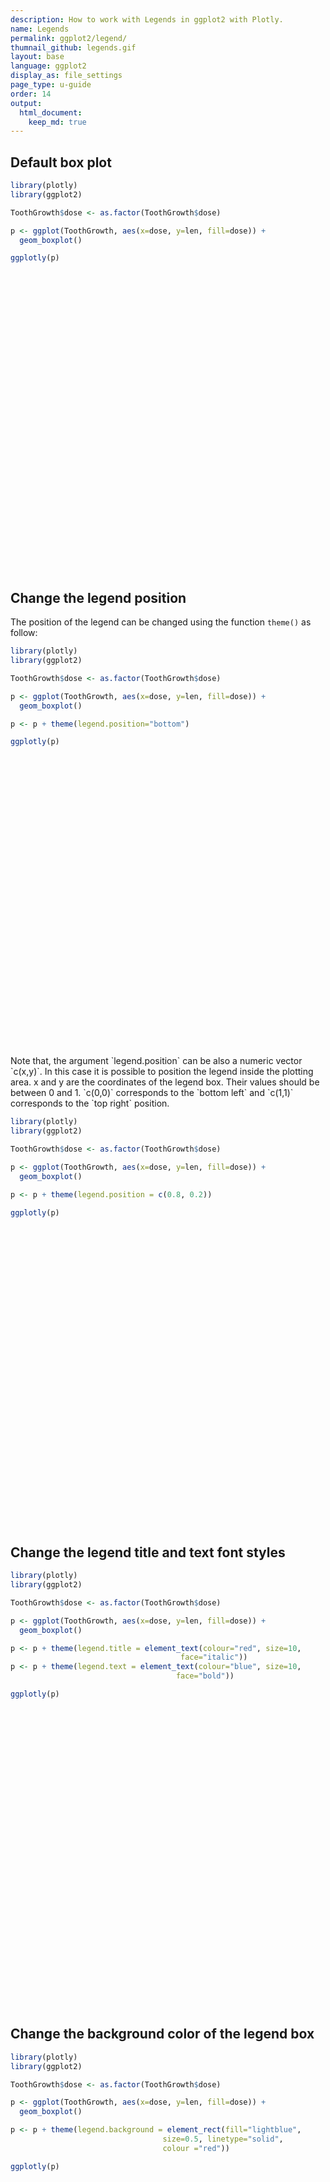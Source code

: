 ```yaml
---
description: How to work with Legends in ggplot2 with Plotly.
name: Legends
permalink: ggplot2/legend/
thumnail_github: legends.gif
layout: base
language: ggplot2
display_as: file_settings
page_type: u-guide
order: 14
output:
  html_document:
    keep_md: true
---
```




## Default box plot



``` r
library(plotly)
library(ggplot2)

ToothGrowth$dose <- as.factor(ToothGrowth$dose)

p <- ggplot(ToothGrowth, aes(x=dose, y=len, fill=dose)) +
  geom_boxplot()

ggplotly(p)
```

<div class="plotly html-widget html-fill-item" id="htmlwidget-a538db06cc696f370cdd" style="width:672px;height:480px;"></div>
<script type="application/json" data-for="htmlwidget-a538db06cc696f370cdd">{"x":{"data":[{"x":[1,1,1,1,1,1,1,1,1,1,1,1,1,1,1,1,1,1,1,1],"y":[4.2000000000000002,11.5,7.2999999999999998,5.7999999999999998,6.4000000000000004,10,11.199999999999999,11.199999999999999,5.2000000000000002,7,8.1999999999999993,9.4000000000000004,16.5,9.6999999999999993,21.5,17.600000000000001,9.6999999999999993,15.199999999999999,10,14.5],"hoverinfo":"y","type":"box","fillcolor":"rgba(248,118,109,1)","marker":{"opacity":null,"outliercolor":"rgba(0,0,0,1)","line":{"width":1.8897637795275593,"color":"rgba(0,0,0,1)"},"size":5.6692913385826778},"line":{"color":"rgba(51,51,51,1)","width":1.8897637795275593},"name":"0.5","legendgroup":"0.5","showlegend":true,"xaxis":"x","yaxis":"y","frame":null},{"x":[2,2,2,2,2,2,2,2,2,2,2,2,2,2,2,2,2,2,2,2],"y":[17.300000000000001,13.6,22.5,16.5,16.5,15.199999999999999,17.300000000000001,19.699999999999999,23.300000000000001,23.600000000000001,14.5,18.800000000000001,15.5,25.800000000000001,21.199999999999999,14.5,27.300000000000001,25.199999999999999,26.399999999999999,20],"hoverinfo":"y","type":"box","fillcolor":"rgba(0,186,56,1)","marker":{"opacity":null,"outliercolor":"rgba(0,0,0,1)","line":{"width":1.8897637795275593,"color":"rgba(0,0,0,1)"},"size":5.6692913385826778},"line":{"color":"rgba(51,51,51,1)","width":1.8897637795275593},"name":"1","legendgroup":"1","showlegend":true,"xaxis":"x","yaxis":"y","frame":null},{"x":[3,3,3,3,3,3,3,3,3,3,3,3,3,3,3,3,3,3,3,3],"y":[32.5,26.399999999999999,29.5,26.699999999999999,21.5,23.300000000000001,23.600000000000001,18.5,33.899999999999999,25.5,25.5,26.399999999999999,22.399999999999999,24.5,24.800000000000001,30.899999999999999,26.399999999999999,27.300000000000001,29.399999999999999,23],"hoverinfo":"y","type":"box","fillcolor":"rgba(97,156,255,1)","marker":{"opacity":null,"outliercolor":"rgba(0,0,0,1)","line":{"width":1.8897637795275593,"color":"rgba(0,0,0,1)"},"size":5.6692913385826778},"line":{"color":"rgba(51,51,51,1)","width":1.8897637795275593},"name":"2","legendgroup":"2","showlegend":true,"xaxis":"x","yaxis":"y","frame":null}],"layout":{"margin":{"t":26.228310502283104,"r":7.3059360730593621,"b":40.182648401826491,"l":37.260273972602747},"plot_bgcolor":"rgba(235,235,235,1)","paper_bgcolor":"rgba(255,255,255,1)","font":{"color":"rgba(0,0,0,1)","family":"","size":14.611872146118724},"xaxis":{"domain":[0,1],"automargin":true,"type":"linear","autorange":false,"range":[0.40000000000000002,3.6000000000000001],"tickmode":"array","ticktext":["0.5","1","2"],"tickvals":[1,2,3],"categoryorder":"array","categoryarray":["0.5","1","2"],"nticks":null,"ticks":"outside","tickcolor":"rgba(51,51,51,1)","ticklen":3.6529680365296811,"tickwidth":0.66417600664176002,"showticklabels":true,"tickfont":{"color":"rgba(77,77,77,1)","family":"","size":11.68949771689498},"tickangle":-0,"showline":false,"linecolor":null,"linewidth":0,"showgrid":true,"gridcolor":"rgba(255,255,255,1)","gridwidth":0.66417600664176002,"zeroline":false,"anchor":"y","title":{"text":"dose","font":{"color":"rgba(0,0,0,1)","family":"","size":14.611872146118724}},"hoverformat":".2f"},"yaxis":{"domain":[0,1],"automargin":true,"type":"linear","autorange":false,"range":[2.7149999999999999,35.384999999999998],"tickmode":"array","ticktext":["10","20","30"],"tickvals":[10,20,30],"categoryorder":"array","categoryarray":["10","20","30"],"nticks":null,"ticks":"outside","tickcolor":"rgba(51,51,51,1)","ticklen":3.6529680365296811,"tickwidth":0.66417600664176002,"showticklabels":true,"tickfont":{"color":"rgba(77,77,77,1)","family":"","size":11.68949771689498},"tickangle":-0,"showline":false,"linecolor":null,"linewidth":0,"showgrid":true,"gridcolor":"rgba(255,255,255,1)","gridwidth":0.66417600664176002,"zeroline":false,"anchor":"x","title":{"text":"len","font":{"color":"rgba(0,0,0,1)","family":"","size":14.611872146118724}},"hoverformat":".2f"},"shapes":[{"type":"rect","fillcolor":null,"line":{"color":null,"width":0,"linetype":[]},"yref":"paper","xref":"paper","x0":0,"x1":1,"y0":0,"y1":1}],"showlegend":true,"legend":{"bgcolor":"rgba(255,255,255,1)","bordercolor":"transparent","borderwidth":1.8897637795275593,"font":{"color":"rgba(0,0,0,1)","family":"","size":11.68949771689498},"title":{"text":"dose","font":{"color":"rgba(0,0,0,1)","family":"","size":14.611872146118724}}},"hovermode":"closest","barmode":"relative"},"config":{"doubleClick":"reset","modeBarButtonsToAdd":["hoverclosest","hovercompare"],"showSendToCloud":false},"source":"A","attrs":{"3f203cad2e7b":{"x":{},"y":{},"fill":{},"type":"box"}},"cur_data":"3f203cad2e7b","visdat":{"3f203cad2e7b":["function (y) ","x"]},"highlight":{"on":"plotly_click","persistent":false,"dynamic":false,"selectize":false,"opacityDim":0.20000000000000001,"selected":{"opacity":1},"debounce":0},"shinyEvents":["plotly_hover","plotly_click","plotly_selected","plotly_relayout","plotly_brushed","plotly_brushing","plotly_clickannotation","plotly_doubleclick","plotly_deselect","plotly_afterplot","plotly_sunburstclick"],"base_url":"https://plot.ly"},"evals":[],"jsHooks":[]}</script>




## Change the legend position

The position of the legend can be changed using the function `theme()` as follow:



``` r
library(plotly)
library(ggplot2)

ToothGrowth$dose <- as.factor(ToothGrowth$dose)

p <- ggplot(ToothGrowth, aes(x=dose, y=len, fill=dose)) +
  geom_boxplot()

p <- p + theme(legend.position="bottom")

ggplotly(p)
```

<div class="plotly html-widget html-fill-item" id="htmlwidget-7c70f922019090e0f538" style="width:672px;height:480px;"></div>
<script type="application/json" data-for="htmlwidget-7c70f922019090e0f538">{"x":{"data":[{"x":[1,1,1,1,1,1,1,1,1,1,1,1,1,1,1,1,1,1,1,1],"y":[4.2000000000000002,11.5,7.2999999999999998,5.7999999999999998,6.4000000000000004,10,11.199999999999999,11.199999999999999,5.2000000000000002,7,8.1999999999999993,9.4000000000000004,16.5,9.6999999999999993,21.5,17.600000000000001,9.6999999999999993,15.199999999999999,10,14.5],"hoverinfo":"y","type":"box","fillcolor":"rgba(248,118,109,1)","marker":{"opacity":null,"outliercolor":"rgba(0,0,0,1)","line":{"width":1.8897637795275593,"color":"rgba(0,0,0,1)"},"size":5.6692913385826778},"line":{"color":"rgba(51,51,51,1)","width":1.8897637795275593},"name":"0.5","legendgroup":"0.5","showlegend":true,"xaxis":"x","yaxis":"y","frame":null},{"x":[2,2,2,2,2,2,2,2,2,2,2,2,2,2,2,2,2,2,2,2],"y":[17.300000000000001,13.6,22.5,16.5,16.5,15.199999999999999,17.300000000000001,19.699999999999999,23.300000000000001,23.600000000000001,14.5,18.800000000000001,15.5,25.800000000000001,21.199999999999999,14.5,27.300000000000001,25.199999999999999,26.399999999999999,20],"hoverinfo":"y","type":"box","fillcolor":"rgba(0,186,56,1)","marker":{"opacity":null,"outliercolor":"rgba(0,0,0,1)","line":{"width":1.8897637795275593,"color":"rgba(0,0,0,1)"},"size":5.6692913385826778},"line":{"color":"rgba(51,51,51,1)","width":1.8897637795275593},"name":"1","legendgroup":"1","showlegend":true,"xaxis":"x","yaxis":"y","frame":null},{"x":[3,3,3,3,3,3,3,3,3,3,3,3,3,3,3,3,3,3,3,3],"y":[32.5,26.399999999999999,29.5,26.699999999999999,21.5,23.300000000000001,23.600000000000001,18.5,33.899999999999999,25.5,25.5,26.399999999999999,22.399999999999999,24.5,24.800000000000001,30.899999999999999,26.399999999999999,27.300000000000001,29.399999999999999,23],"hoverinfo":"y","type":"box","fillcolor":"rgba(97,156,255,1)","marker":{"opacity":null,"outliercolor":"rgba(0,0,0,1)","line":{"width":1.8897637795275593,"color":"rgba(0,0,0,1)"},"size":5.6692913385826778},"line":{"color":"rgba(51,51,51,1)","width":1.8897637795275593},"name":"2","legendgroup":"2","showlegend":true,"xaxis":"x","yaxis":"y","frame":null}],"layout":{"margin":{"t":26.228310502283104,"r":7.3059360730593621,"b":40.182648401826491,"l":37.260273972602747},"plot_bgcolor":"rgba(235,235,235,1)","paper_bgcolor":"rgba(255,255,255,1)","font":{"color":"rgba(0,0,0,1)","family":"","size":14.611872146118724},"xaxis":{"domain":[0,1],"automargin":true,"type":"linear","autorange":false,"range":[0.40000000000000002,3.6000000000000001],"tickmode":"array","ticktext":["0.5","1","2"],"tickvals":[1,2,3],"categoryorder":"array","categoryarray":["0.5","1","2"],"nticks":null,"ticks":"outside","tickcolor":"rgba(51,51,51,1)","ticklen":3.6529680365296811,"tickwidth":0.66417600664176002,"showticklabels":true,"tickfont":{"color":"rgba(77,77,77,1)","family":"","size":11.68949771689498},"tickangle":-0,"showline":false,"linecolor":null,"linewidth":0,"showgrid":true,"gridcolor":"rgba(255,255,255,1)","gridwidth":0.66417600664176002,"zeroline":false,"anchor":"y","title":{"text":"dose","font":{"color":"rgba(0,0,0,1)","family":"","size":14.611872146118724}},"hoverformat":".2f"},"yaxis":{"domain":[0,1],"automargin":true,"type":"linear","autorange":false,"range":[2.7149999999999999,35.384999999999998],"tickmode":"array","ticktext":["10","20","30"],"tickvals":[10,20,30],"categoryorder":"array","categoryarray":["10","20","30"],"nticks":null,"ticks":"outside","tickcolor":"rgba(51,51,51,1)","ticklen":3.6529680365296811,"tickwidth":0.66417600664176002,"showticklabels":true,"tickfont":{"color":"rgba(77,77,77,1)","family":"","size":11.68949771689498},"tickangle":-0,"showline":false,"linecolor":null,"linewidth":0,"showgrid":true,"gridcolor":"rgba(255,255,255,1)","gridwidth":0.66417600664176002,"zeroline":false,"anchor":"x","title":{"text":"len","font":{"color":"rgba(0,0,0,1)","family":"","size":14.611872146118724}},"hoverformat":".2f"},"shapes":[{"type":"rect","fillcolor":null,"line":{"color":null,"width":0,"linetype":[]},"yref":"paper","xref":"paper","x0":0,"x1":1,"y0":0,"y1":1}],"showlegend":true,"legend":{"bgcolor":"rgba(255,255,255,1)","bordercolor":"transparent","borderwidth":1.8897637795275593,"font":{"color":"rgba(0,0,0,1)","family":"","size":11.68949771689498},"title":{"text":"dose","font":{"color":"rgba(0,0,0,1)","family":"","size":14.611872146118724}}},"hovermode":"closest","barmode":"relative"},"config":{"doubleClick":"reset","modeBarButtonsToAdd":["hoverclosest","hovercompare"],"showSendToCloud":false},"source":"A","attrs":{"3f205063b305":{"x":{},"y":{},"fill":{},"type":"box"}},"cur_data":"3f205063b305","visdat":{"3f205063b305":["function (y) ","x"]},"highlight":{"on":"plotly_click","persistent":false,"dynamic":false,"selectize":false,"opacityDim":0.20000000000000001,"selected":{"opacity":1},"debounce":0},"shinyEvents":["plotly_hover","plotly_click","plotly_selected","plotly_relayout","plotly_brushed","plotly_brushing","plotly_clickannotation","plotly_doubleclick","plotly_deselect","plotly_afterplot","plotly_sunburstclick"],"base_url":"https://plot.ly"},"evals":[],"jsHooks":[]}</script>
Note that, the argument `legend.position` can be also a numeric vector `c(x,y)`. In this case it is possible to position the legend inside the plotting area. x and y are the coordinates of the legend box. Their values should be between 0 and 1. `c(0,0)` corresponds to the `bottom left` and `c(1,1)` corresponds to the `top right` position.



``` r
library(plotly)
library(ggplot2)

ToothGrowth$dose <- as.factor(ToothGrowth$dose)

p <- ggplot(ToothGrowth, aes(x=dose, y=len, fill=dose)) +
  geom_boxplot()

p <- p + theme(legend.position = c(0.8, 0.2))

ggplotly(p)
```

<div class="plotly html-widget html-fill-item" id="htmlwidget-a5897768174851f69a1c" style="width:672px;height:480px;"></div>
<script type="application/json" data-for="htmlwidget-a5897768174851f69a1c">{"x":{"data":[{"x":[1,1,1,1,1,1,1,1,1,1,1,1,1,1,1,1,1,1,1,1],"y":[4.2000000000000002,11.5,7.2999999999999998,5.7999999999999998,6.4000000000000004,10,11.199999999999999,11.199999999999999,5.2000000000000002,7,8.1999999999999993,9.4000000000000004,16.5,9.6999999999999993,21.5,17.600000000000001,9.6999999999999993,15.199999999999999,10,14.5],"hoverinfo":"y","type":"box","fillcolor":"rgba(248,118,109,1)","marker":{"opacity":null,"outliercolor":"rgba(0,0,0,1)","line":{"width":1.8897637795275593,"color":"rgba(0,0,0,1)"},"size":5.6692913385826778},"line":{"color":"rgba(51,51,51,1)","width":1.8897637795275593},"name":"0.5","legendgroup":"0.5","showlegend":true,"xaxis":"x","yaxis":"y","frame":null},{"x":[2,2,2,2,2,2,2,2,2,2,2,2,2,2,2,2,2,2,2,2],"y":[17.300000000000001,13.6,22.5,16.5,16.5,15.199999999999999,17.300000000000001,19.699999999999999,23.300000000000001,23.600000000000001,14.5,18.800000000000001,15.5,25.800000000000001,21.199999999999999,14.5,27.300000000000001,25.199999999999999,26.399999999999999,20],"hoverinfo":"y","type":"box","fillcolor":"rgba(0,186,56,1)","marker":{"opacity":null,"outliercolor":"rgba(0,0,0,1)","line":{"width":1.8897637795275593,"color":"rgba(0,0,0,1)"},"size":5.6692913385826778},"line":{"color":"rgba(51,51,51,1)","width":1.8897637795275593},"name":"1","legendgroup":"1","showlegend":true,"xaxis":"x","yaxis":"y","frame":null},{"x":[3,3,3,3,3,3,3,3,3,3,3,3,3,3,3,3,3,3,3,3],"y":[32.5,26.399999999999999,29.5,26.699999999999999,21.5,23.300000000000001,23.600000000000001,18.5,33.899999999999999,25.5,25.5,26.399999999999999,22.399999999999999,24.5,24.800000000000001,30.899999999999999,26.399999999999999,27.300000000000001,29.399999999999999,23],"hoverinfo":"y","type":"box","fillcolor":"rgba(97,156,255,1)","marker":{"opacity":null,"outliercolor":"rgba(0,0,0,1)","line":{"width":1.8897637795275593,"color":"rgba(0,0,0,1)"},"size":5.6692913385826778},"line":{"color":"rgba(51,51,51,1)","width":1.8897637795275593},"name":"2","legendgroup":"2","showlegend":true,"xaxis":"x","yaxis":"y","frame":null}],"layout":{"margin":{"t":26.228310502283104,"r":7.3059360730593621,"b":40.182648401826491,"l":37.260273972602747},"plot_bgcolor":"rgba(235,235,235,1)","paper_bgcolor":"rgba(255,255,255,1)","font":{"color":"rgba(0,0,0,1)","family":"","size":14.611872146118724},"xaxis":{"domain":[0,1],"automargin":true,"type":"linear","autorange":false,"range":[0.40000000000000002,3.6000000000000001],"tickmode":"array","ticktext":["0.5","1","2"],"tickvals":[1,2,3],"categoryorder":"array","categoryarray":["0.5","1","2"],"nticks":null,"ticks":"outside","tickcolor":"rgba(51,51,51,1)","ticklen":3.6529680365296811,"tickwidth":0.66417600664176002,"showticklabels":true,"tickfont":{"color":"rgba(77,77,77,1)","family":"","size":11.68949771689498},"tickangle":-0,"showline":false,"linecolor":null,"linewidth":0,"showgrid":true,"gridcolor":"rgba(255,255,255,1)","gridwidth":0.66417600664176002,"zeroline":false,"anchor":"y","title":{"text":"dose","font":{"color":"rgba(0,0,0,1)","family":"","size":14.611872146118724}},"hoverformat":".2f"},"yaxis":{"domain":[0,1],"automargin":true,"type":"linear","autorange":false,"range":[2.7149999999999999,35.384999999999998],"tickmode":"array","ticktext":["10","20","30"],"tickvals":[10,20,30],"categoryorder":"array","categoryarray":["10","20","30"],"nticks":null,"ticks":"outside","tickcolor":"rgba(51,51,51,1)","ticklen":3.6529680365296811,"tickwidth":0.66417600664176002,"showticklabels":true,"tickfont":{"color":"rgba(77,77,77,1)","family":"","size":11.68949771689498},"tickangle":-0,"showline":false,"linecolor":null,"linewidth":0,"showgrid":true,"gridcolor":"rgba(255,255,255,1)","gridwidth":0.66417600664176002,"zeroline":false,"anchor":"x","title":{"text":"len","font":{"color":"rgba(0,0,0,1)","family":"","size":14.611872146118724}},"hoverformat":".2f"},"shapes":[{"type":"rect","fillcolor":null,"line":{"color":null,"width":0,"linetype":[]},"yref":"paper","xref":"paper","x0":0,"x1":1,"y0":0,"y1":1}],"showlegend":true,"legend":{"bgcolor":"rgba(255,255,255,1)","bordercolor":"transparent","borderwidth":1.8897637795275593,"font":{"color":"rgba(0,0,0,1)","family":"","size":11.68949771689498},"title":{"text":"dose","font":{"color":"rgba(0,0,0,1)","family":"","size":14.611872146118724}}},"hovermode":"closest","barmode":"relative"},"config":{"doubleClick":"reset","modeBarButtonsToAdd":["hoverclosest","hovercompare"],"showSendToCloud":false},"source":"A","attrs":{"3f202d5d8c55":{"x":{},"y":{},"fill":{},"type":"box"}},"cur_data":"3f202d5d8c55","visdat":{"3f202d5d8c55":["function (y) ","x"]},"highlight":{"on":"plotly_click","persistent":false,"dynamic":false,"selectize":false,"opacityDim":0.20000000000000001,"selected":{"opacity":1},"debounce":0},"shinyEvents":["plotly_hover","plotly_click","plotly_selected","plotly_relayout","plotly_brushed","plotly_brushing","plotly_clickannotation","plotly_doubleclick","plotly_deselect","plotly_afterplot","plotly_sunburstclick"],"base_url":"https://plot.ly"},"evals":[],"jsHooks":[]}</script>




## Change the legend title and text font styles




``` r
library(plotly)
library(ggplot2)

ToothGrowth$dose <- as.factor(ToothGrowth$dose)

p <- ggplot(ToothGrowth, aes(x=dose, y=len, fill=dose)) +
  geom_boxplot()

p <- p + theme(legend.title = element_text(colour="red", size=10,
                                      face="italic"))
p <- p + theme(legend.text = element_text(colour="blue", size=10,
                                     face="bold"))

ggplotly(p)
```

<div class="plotly html-widget html-fill-item" id="htmlwidget-9510b6fd3e9b8ea8301f" style="width:672px;height:480px;"></div>
<script type="application/json" data-for="htmlwidget-9510b6fd3e9b8ea8301f">{"x":{"data":[{"x":[1,1,1,1,1,1,1,1,1,1,1,1,1,1,1,1,1,1,1,1],"y":[4.2000000000000002,11.5,7.2999999999999998,5.7999999999999998,6.4000000000000004,10,11.199999999999999,11.199999999999999,5.2000000000000002,7,8.1999999999999993,9.4000000000000004,16.5,9.6999999999999993,21.5,17.600000000000001,9.6999999999999993,15.199999999999999,10,14.5],"hoverinfo":"y","type":"box","fillcolor":"rgba(248,118,109,1)","marker":{"opacity":null,"outliercolor":"rgba(0,0,0,1)","line":{"width":1.8897637795275593,"color":"rgba(0,0,0,1)"},"size":5.6692913385826778},"line":{"color":"rgba(51,51,51,1)","width":1.8897637795275593},"name":"0.5","legendgroup":"0.5","showlegend":true,"xaxis":"x","yaxis":"y","frame":null},{"x":[2,2,2,2,2,2,2,2,2,2,2,2,2,2,2,2,2,2,2,2],"y":[17.300000000000001,13.6,22.5,16.5,16.5,15.199999999999999,17.300000000000001,19.699999999999999,23.300000000000001,23.600000000000001,14.5,18.800000000000001,15.5,25.800000000000001,21.199999999999999,14.5,27.300000000000001,25.199999999999999,26.399999999999999,20],"hoverinfo":"y","type":"box","fillcolor":"rgba(0,186,56,1)","marker":{"opacity":null,"outliercolor":"rgba(0,0,0,1)","line":{"width":1.8897637795275593,"color":"rgba(0,0,0,1)"},"size":5.6692913385826778},"line":{"color":"rgba(51,51,51,1)","width":1.8897637795275593},"name":"1","legendgroup":"1","showlegend":true,"xaxis":"x","yaxis":"y","frame":null},{"x":[3,3,3,3,3,3,3,3,3,3,3,3,3,3,3,3,3,3,3,3],"y":[32.5,26.399999999999999,29.5,26.699999999999999,21.5,23.300000000000001,23.600000000000001,18.5,33.899999999999999,25.5,25.5,26.399999999999999,22.399999999999999,24.5,24.800000000000001,30.899999999999999,26.399999999999999,27.300000000000001,29.399999999999999,23],"hoverinfo":"y","type":"box","fillcolor":"rgba(97,156,255,1)","marker":{"opacity":null,"outliercolor":"rgba(0,0,0,1)","line":{"width":1.8897637795275593,"color":"rgba(0,0,0,1)"},"size":5.6692913385826778},"line":{"color":"rgba(51,51,51,1)","width":1.8897637795275593},"name":"2","legendgroup":"2","showlegend":true,"xaxis":"x","yaxis":"y","frame":null}],"layout":{"margin":{"t":26.228310502283104,"r":7.3059360730593621,"b":40.182648401826491,"l":37.260273972602747},"plot_bgcolor":"rgba(235,235,235,1)","paper_bgcolor":"rgba(255,255,255,1)","font":{"color":"rgba(0,0,0,1)","family":"","size":14.611872146118724},"xaxis":{"domain":[0,1],"automargin":true,"type":"linear","autorange":false,"range":[0.40000000000000002,3.6000000000000001],"tickmode":"array","ticktext":["0.5","1","2"],"tickvals":[1,2,3],"categoryorder":"array","categoryarray":["0.5","1","2"],"nticks":null,"ticks":"outside","tickcolor":"rgba(51,51,51,1)","ticklen":3.6529680365296811,"tickwidth":0.66417600664176002,"showticklabels":true,"tickfont":{"color":"rgba(77,77,77,1)","family":"","size":11.68949771689498},"tickangle":-0,"showline":false,"linecolor":null,"linewidth":0,"showgrid":true,"gridcolor":"rgba(255,255,255,1)","gridwidth":0.66417600664176002,"zeroline":false,"anchor":"y","title":{"text":"dose","font":{"color":"rgba(0,0,0,1)","family":"","size":14.611872146118724}},"hoverformat":".2f"},"yaxis":{"domain":[0,1],"automargin":true,"type":"linear","autorange":false,"range":[2.7149999999999999,35.384999999999998],"tickmode":"array","ticktext":["10","20","30"],"tickvals":[10,20,30],"categoryorder":"array","categoryarray":["10","20","30"],"nticks":null,"ticks":"outside","tickcolor":"rgba(51,51,51,1)","ticklen":3.6529680365296811,"tickwidth":0.66417600664176002,"showticklabels":true,"tickfont":{"color":"rgba(77,77,77,1)","family":"","size":11.68949771689498},"tickangle":-0,"showline":false,"linecolor":null,"linewidth":0,"showgrid":true,"gridcolor":"rgba(255,255,255,1)","gridwidth":0.66417600664176002,"zeroline":false,"anchor":"x","title":{"text":"len","font":{"color":"rgba(0,0,0,1)","family":"","size":14.611872146118724}},"hoverformat":".2f"},"shapes":[{"type":"rect","fillcolor":null,"line":{"color":null,"width":0,"linetype":[]},"yref":"paper","xref":"paper","x0":0,"x1":1,"y0":0,"y1":1}],"showlegend":true,"legend":{"bgcolor":"rgba(255,255,255,1)","bordercolor":"transparent","borderwidth":1.8897637795275593,"font":{"color":"rgba(0,0,255,1)","family":"","size":13.283520132835198},"title":{"text":"dose","font":{"color":"rgba(255,0,0,1)","family":"","size":13.283520132835198}}},"hovermode":"closest","barmode":"relative"},"config":{"doubleClick":"reset","modeBarButtonsToAdd":["hoverclosest","hovercompare"],"showSendToCloud":false},"source":"A","attrs":{"3f2026679ac":{"x":{},"y":{},"fill":{},"type":"box"}},"cur_data":"3f2026679ac","visdat":{"3f2026679ac":["function (y) ","x"]},"highlight":{"on":"plotly_click","persistent":false,"dynamic":false,"selectize":false,"opacityDim":0.20000000000000001,"selected":{"opacity":1},"debounce":0},"shinyEvents":["plotly_hover","plotly_click","plotly_selected","plotly_relayout","plotly_brushed","plotly_brushing","plotly_clickannotation","plotly_doubleclick","plotly_deselect","plotly_afterplot","plotly_sunburstclick"],"base_url":"https://plot.ly"},"evals":[],"jsHooks":[]}</script>



## Change the background color of the legend box




``` r
library(plotly)
library(ggplot2)

ToothGrowth$dose <- as.factor(ToothGrowth$dose)

p <- ggplot(ToothGrowth, aes(x=dose, y=len, fill=dose)) +
  geom_boxplot()

p <- p + theme(legend.background = element_rect(fill="lightblue",
                                  size=0.5, linetype="solid",
                                  colour ="red"))

ggplotly(p)
```

<div class="plotly html-widget html-fill-item" id="htmlwidget-b65511103f45269a4b1a" style="width:672px;height:480px;"></div>
<script type="application/json" data-for="htmlwidget-b65511103f45269a4b1a">{"x":{"data":[{"x":[1,1,1,1,1,1,1,1,1,1,1,1,1,1,1,1,1,1,1,1],"y":[4.2000000000000002,11.5,7.2999999999999998,5.7999999999999998,6.4000000000000004,10,11.199999999999999,11.199999999999999,5.2000000000000002,7,8.1999999999999993,9.4000000000000004,16.5,9.6999999999999993,21.5,17.600000000000001,9.6999999999999993,15.199999999999999,10,14.5],"hoverinfo":"y","type":"box","fillcolor":"rgba(248,118,109,1)","marker":{"opacity":null,"outliercolor":"rgba(0,0,0,1)","line":{"width":1.8897637795275593,"color":"rgba(0,0,0,1)"},"size":5.6692913385826778},"line":{"color":"rgba(51,51,51,1)","width":1.8897637795275593},"name":"0.5","legendgroup":"0.5","showlegend":true,"xaxis":"x","yaxis":"y","frame":null},{"x":[2,2,2,2,2,2,2,2,2,2,2,2,2,2,2,2,2,2,2,2],"y":[17.300000000000001,13.6,22.5,16.5,16.5,15.199999999999999,17.300000000000001,19.699999999999999,23.300000000000001,23.600000000000001,14.5,18.800000000000001,15.5,25.800000000000001,21.199999999999999,14.5,27.300000000000001,25.199999999999999,26.399999999999999,20],"hoverinfo":"y","type":"box","fillcolor":"rgba(0,186,56,1)","marker":{"opacity":null,"outliercolor":"rgba(0,0,0,1)","line":{"width":1.8897637795275593,"color":"rgba(0,0,0,1)"},"size":5.6692913385826778},"line":{"color":"rgba(51,51,51,1)","width":1.8897637795275593},"name":"1","legendgroup":"1","showlegend":true,"xaxis":"x","yaxis":"y","frame":null},{"x":[3,3,3,3,3,3,3,3,3,3,3,3,3,3,3,3,3,3,3,3],"y":[32.5,26.399999999999999,29.5,26.699999999999999,21.5,23.300000000000001,23.600000000000001,18.5,33.899999999999999,25.5,25.5,26.399999999999999,22.399999999999999,24.5,24.800000000000001,30.899999999999999,26.399999999999999,27.300000000000001,29.399999999999999,23],"hoverinfo":"y","type":"box","fillcolor":"rgba(97,156,255,1)","marker":{"opacity":null,"outliercolor":"rgba(0,0,0,1)","line":{"width":1.8897637795275593,"color":"rgba(0,0,0,1)"},"size":5.6692913385826778},"line":{"color":"rgba(51,51,51,1)","width":1.8897637795275593},"name":"2","legendgroup":"2","showlegend":true,"xaxis":"x","yaxis":"y","frame":null}],"layout":{"margin":{"t":26.228310502283104,"r":7.3059360730593621,"b":40.182648401826491,"l":37.260273972602747},"plot_bgcolor":"rgba(235,235,235,1)","paper_bgcolor":"rgba(255,255,255,1)","font":{"color":"rgba(0,0,0,1)","family":"","size":14.611872146118724},"xaxis":{"domain":[0,1],"automargin":true,"type":"linear","autorange":false,"range":[0.40000000000000002,3.6000000000000001],"tickmode":"array","ticktext":["0.5","1","2"],"tickvals":[1,2,3],"categoryorder":"array","categoryarray":["0.5","1","2"],"nticks":null,"ticks":"outside","tickcolor":"rgba(51,51,51,1)","ticklen":3.6529680365296811,"tickwidth":0.66417600664176002,"showticklabels":true,"tickfont":{"color":"rgba(77,77,77,1)","family":"","size":11.68949771689498},"tickangle":-0,"showline":false,"linecolor":null,"linewidth":0,"showgrid":true,"gridcolor":"rgba(255,255,255,1)","gridwidth":0.66417600664176002,"zeroline":false,"anchor":"y","title":{"text":"dose","font":{"color":"rgba(0,0,0,1)","family":"","size":14.611872146118724}},"hoverformat":".2f"},"yaxis":{"domain":[0,1],"automargin":true,"type":"linear","autorange":false,"range":[2.7149999999999999,35.384999999999998],"tickmode":"array","ticktext":["10","20","30"],"tickvals":[10,20,30],"categoryorder":"array","categoryarray":["10","20","30"],"nticks":null,"ticks":"outside","tickcolor":"rgba(51,51,51,1)","ticklen":3.6529680365296811,"tickwidth":0.66417600664176002,"showticklabels":true,"tickfont":{"color":"rgba(77,77,77,1)","family":"","size":11.68949771689498},"tickangle":-0,"showline":false,"linecolor":null,"linewidth":0,"showgrid":true,"gridcolor":"rgba(255,255,255,1)","gridwidth":0.66417600664176002,"zeroline":false,"anchor":"x","title":{"text":"len","font":{"color":"rgba(0,0,0,1)","family":"","size":14.611872146118724}},"hoverformat":".2f"},"shapes":[{"type":"rect","fillcolor":null,"line":{"color":null,"width":0,"linetype":[]},"yref":"paper","xref":"paper","x0":0,"x1":1,"y0":0,"y1":1}],"showlegend":true,"legend":{"bgcolor":"rgba(173,216,230,1)","bordercolor":"rgba(255,0,0,1)","borderwidth":1.8897637795275593,"font":{"color":"rgba(0,0,0,1)","family":"","size":11.68949771689498},"title":{"text":"dose","font":{"color":"rgba(0,0,0,1)","family":"","size":14.611872146118724}}},"hovermode":"closest","barmode":"relative"},"config":{"doubleClick":"reset","modeBarButtonsToAdd":["hoverclosest","hovercompare"],"showSendToCloud":false},"source":"A","attrs":{"3f2045348b85":{"x":{},"y":{},"fill":{},"type":"box"}},"cur_data":"3f2045348b85","visdat":{"3f2045348b85":["function (y) ","x"]},"highlight":{"on":"plotly_click","persistent":false,"dynamic":false,"selectize":false,"opacityDim":0.20000000000000001,"selected":{"opacity":1},"debounce":0},"shinyEvents":["plotly_hover","plotly_click","plotly_selected","plotly_relayout","plotly_brushed","plotly_brushing","plotly_clickannotation","plotly_doubleclick","plotly_deselect","plotly_afterplot","plotly_sunburstclick"],"base_url":"https://plot.ly"},"evals":[],"jsHooks":[]}</script>



## Change the order of legend items




``` r
library(plotly)
library(ggplot2)

ToothGrowth$dose <- as.factor(ToothGrowth$dose)

p <- ggplot(ToothGrowth, aes(x=dose, y=len, fill=dose)) +
  geom_boxplot()

p <- p + scale_x_discrete(limits=c("2", "0.5", "1"))

ggplotly(p)
```

<div class="plotly html-widget html-fill-item" id="htmlwidget-80e3e5c14570c4c362b7" style="width:672px;height:480px;"></div>
<script type="application/json" data-for="htmlwidget-80e3e5c14570c4c362b7">{"x":{"data":[{"x":[2,2,2,2,2,2,2,2,2,2,2,2,2,2,2,2,2,2,2,2],"y":[4.2000000000000002,11.5,7.2999999999999998,5.7999999999999998,6.4000000000000004,10,11.199999999999999,11.199999999999999,5.2000000000000002,7,8.1999999999999993,9.4000000000000004,16.5,9.6999999999999993,21.5,17.600000000000001,9.6999999999999993,15.199999999999999,10,14.5],"hoverinfo":"y","type":"box","fillcolor":"rgba(248,118,109,1)","marker":{"opacity":null,"outliercolor":"rgba(0,0,0,1)","line":{"width":1.8897637795275593,"color":"rgba(0,0,0,1)"},"size":5.6692913385826778},"line":{"color":"rgba(51,51,51,1)","width":1.8897637795275593},"name":"0.5","legendgroup":"0.5","showlegend":true,"xaxis":"x","yaxis":"y","frame":null},{"x":[3,3,3,3,3,3,3,3,3,3,3,3,3,3,3,3,3,3,3,3],"y":[17.300000000000001,13.6,22.5,16.5,16.5,15.199999999999999,17.300000000000001,19.699999999999999,23.300000000000001,23.600000000000001,14.5,18.800000000000001,15.5,25.800000000000001,21.199999999999999,14.5,27.300000000000001,25.199999999999999,26.399999999999999,20],"hoverinfo":"y","type":"box","fillcolor":"rgba(0,186,56,1)","marker":{"opacity":null,"outliercolor":"rgba(0,0,0,1)","line":{"width":1.8897637795275593,"color":"rgba(0,0,0,1)"},"size":5.6692913385826778},"line":{"color":"rgba(51,51,51,1)","width":1.8897637795275593},"name":"1","legendgroup":"1","showlegend":true,"xaxis":"x","yaxis":"y","frame":null},{"x":[1,1,1,1,1,1,1,1,1,1,1,1,1,1,1,1,1,1,1,1],"y":[32.5,26.399999999999999,29.5,26.699999999999999,21.5,23.300000000000001,23.600000000000001,18.5,33.899999999999999,25.5,25.5,26.399999999999999,22.399999999999999,24.5,24.800000000000001,30.899999999999999,26.399999999999999,27.300000000000001,29.399999999999999,23],"hoverinfo":"y","type":"box","fillcolor":"rgba(97,156,255,1)","marker":{"opacity":null,"outliercolor":"rgba(0,0,0,1)","line":{"width":1.8897637795275593,"color":"rgba(0,0,0,1)"},"size":5.6692913385826778},"line":{"color":"rgba(51,51,51,1)","width":1.8897637795275593},"name":"2","legendgroup":"2","showlegend":true,"xaxis":"x","yaxis":"y","frame":null}],"layout":{"margin":{"t":26.228310502283104,"r":7.3059360730593621,"b":40.182648401826491,"l":37.260273972602747},"plot_bgcolor":"rgba(235,235,235,1)","paper_bgcolor":"rgba(255,255,255,1)","font":{"color":"rgba(0,0,0,1)","family":"","size":14.611872146118724},"xaxis":{"domain":[0,1],"automargin":true,"type":"linear","autorange":false,"range":[0.40000000000000002,3.6000000000000001],"tickmode":"array","ticktext":["2","0.5","1"],"tickvals":[1,2,3],"categoryorder":"array","categoryarray":["2","0.5","1"],"nticks":null,"ticks":"outside","tickcolor":"rgba(51,51,51,1)","ticklen":3.6529680365296811,"tickwidth":0.66417600664176002,"showticklabels":true,"tickfont":{"color":"rgba(77,77,77,1)","family":"","size":11.68949771689498},"tickangle":-0,"showline":false,"linecolor":null,"linewidth":0,"showgrid":true,"gridcolor":"rgba(255,255,255,1)","gridwidth":0.66417600664176002,"zeroline":false,"anchor":"y","title":{"text":"dose","font":{"color":"rgba(0,0,0,1)","family":"","size":14.611872146118724}},"hoverformat":".2f"},"yaxis":{"domain":[0,1],"automargin":true,"type":"linear","autorange":false,"range":[2.7149999999999999,35.384999999999998],"tickmode":"array","ticktext":["10","20","30"],"tickvals":[10,20,30],"categoryorder":"array","categoryarray":["10","20","30"],"nticks":null,"ticks":"outside","tickcolor":"rgba(51,51,51,1)","ticklen":3.6529680365296811,"tickwidth":0.66417600664176002,"showticklabels":true,"tickfont":{"color":"rgba(77,77,77,1)","family":"","size":11.68949771689498},"tickangle":-0,"showline":false,"linecolor":null,"linewidth":0,"showgrid":true,"gridcolor":"rgba(255,255,255,1)","gridwidth":0.66417600664176002,"zeroline":false,"anchor":"x","title":{"text":"len","font":{"color":"rgba(0,0,0,1)","family":"","size":14.611872146118724}},"hoverformat":".2f"},"shapes":[{"type":"rect","fillcolor":null,"line":{"color":null,"width":0,"linetype":[]},"yref":"paper","xref":"paper","x0":0,"x1":1,"y0":0,"y1":1}],"showlegend":true,"legend":{"bgcolor":"rgba(255,255,255,1)","bordercolor":"transparent","borderwidth":1.8897637795275593,"font":{"color":"rgba(0,0,0,1)","family":"","size":11.68949771689498},"title":{"text":"dose","font":{"color":"rgba(0,0,0,1)","family":"","size":14.611872146118724}}},"hovermode":"closest","barmode":"relative"},"config":{"doubleClick":"reset","modeBarButtonsToAdd":["hoverclosest","hovercompare"],"showSendToCloud":false},"source":"A","attrs":{"3f20e76f23f":{"x":{},"y":{},"fill":{},"type":"box"}},"cur_data":"3f20e76f23f","visdat":{"3f20e76f23f":["function (y) ","x"]},"highlight":{"on":"plotly_click","persistent":false,"dynamic":false,"selectize":false,"opacityDim":0.20000000000000001,"selected":{"opacity":1},"debounce":0},"shinyEvents":["plotly_hover","plotly_click","plotly_selected","plotly_relayout","plotly_brushed","plotly_brushing","plotly_clickannotation","plotly_doubleclick","plotly_deselect","plotly_afterplot","plotly_sunburstclick"],"base_url":"https://plot.ly"},"evals":[],"jsHooks":[]}</script>




## Remove the plot legend




``` r
library(plotly)
library(ggplot2)

ToothGrowth$dose <- as.factor(ToothGrowth$dose)

p <- ggplot(ToothGrowth, aes(x=dose, y=len, fill=dose)) +
  geom_boxplot()

p <- p + theme(legend.title = element_blank())
p <- p + theme(legend.position='none')

ggplotly(p)
```

<div class="plotly html-widget html-fill-item" id="htmlwidget-6f830b61a27cddd4648d" style="width:672px;height:480px;"></div>
<script type="application/json" data-for="htmlwidget-6f830b61a27cddd4648d">{"x":{"data":[{"x":[1,1,1,1,1,1,1,1,1,1,1,1,1,1,1,1,1,1,1,1],"y":[4.2000000000000002,11.5,7.2999999999999998,5.7999999999999998,6.4000000000000004,10,11.199999999999999,11.199999999999999,5.2000000000000002,7,8.1999999999999993,9.4000000000000004,16.5,9.6999999999999993,21.5,17.600000000000001,9.6999999999999993,15.199999999999999,10,14.5],"hoverinfo":"y","type":"box","fillcolor":"rgba(248,118,109,1)","marker":{"opacity":null,"outliercolor":"rgba(0,0,0,1)","line":{"width":1.8897637795275593,"color":"rgba(0,0,0,1)"},"size":5.6692913385826778},"line":{"color":"rgba(51,51,51,1)","width":1.8897637795275593},"name":"0.5","legendgroup":"0.5","showlegend":true,"xaxis":"x","yaxis":"y","frame":null},{"x":[2,2,2,2,2,2,2,2,2,2,2,2,2,2,2,2,2,2,2,2],"y":[17.300000000000001,13.6,22.5,16.5,16.5,15.199999999999999,17.300000000000001,19.699999999999999,23.300000000000001,23.600000000000001,14.5,18.800000000000001,15.5,25.800000000000001,21.199999999999999,14.5,27.300000000000001,25.199999999999999,26.399999999999999,20],"hoverinfo":"y","type":"box","fillcolor":"rgba(0,186,56,1)","marker":{"opacity":null,"outliercolor":"rgba(0,0,0,1)","line":{"width":1.8897637795275593,"color":"rgba(0,0,0,1)"},"size":5.6692913385826778},"line":{"color":"rgba(51,51,51,1)","width":1.8897637795275593},"name":"1","legendgroup":"1","showlegend":true,"xaxis":"x","yaxis":"y","frame":null},{"x":[3,3,3,3,3,3,3,3,3,3,3,3,3,3,3,3,3,3,3,3],"y":[32.5,26.399999999999999,29.5,26.699999999999999,21.5,23.300000000000001,23.600000000000001,18.5,33.899999999999999,25.5,25.5,26.399999999999999,22.399999999999999,24.5,24.800000000000001,30.899999999999999,26.399999999999999,27.300000000000001,29.399999999999999,23],"hoverinfo":"y","type":"box","fillcolor":"rgba(97,156,255,1)","marker":{"opacity":null,"outliercolor":"rgba(0,0,0,1)","line":{"width":1.8897637795275593,"color":"rgba(0,0,0,1)"},"size":5.6692913385826778},"line":{"color":"rgba(51,51,51,1)","width":1.8897637795275593},"name":"2","legendgroup":"2","showlegend":true,"xaxis":"x","yaxis":"y","frame":null}],"layout":{"margin":{"t":26.228310502283104,"r":7.3059360730593621,"b":40.182648401826491,"l":37.260273972602747},"plot_bgcolor":"rgba(235,235,235,1)","paper_bgcolor":"rgba(255,255,255,1)","font":{"color":"rgba(0,0,0,1)","family":"","size":14.611872146118724},"xaxis":{"domain":[0,1],"automargin":true,"type":"linear","autorange":false,"range":[0.40000000000000002,3.6000000000000001],"tickmode":"array","ticktext":["0.5","1","2"],"tickvals":[1,2,3],"categoryorder":"array","categoryarray":["0.5","1","2"],"nticks":null,"ticks":"outside","tickcolor":"rgba(51,51,51,1)","ticklen":3.6529680365296811,"tickwidth":0.66417600664176002,"showticklabels":true,"tickfont":{"color":"rgba(77,77,77,1)","family":"","size":11.68949771689498},"tickangle":-0,"showline":false,"linecolor":null,"linewidth":0,"showgrid":true,"gridcolor":"rgba(255,255,255,1)","gridwidth":0.66417600664176002,"zeroline":false,"anchor":"y","title":{"text":"dose","font":{"color":"rgba(0,0,0,1)","family":"","size":14.611872146118724}},"hoverformat":".2f"},"yaxis":{"domain":[0,1],"automargin":true,"type":"linear","autorange":false,"range":[2.7149999999999999,35.384999999999998],"tickmode":"array","ticktext":["10","20","30"],"tickvals":[10,20,30],"categoryorder":"array","categoryarray":["10","20","30"],"nticks":null,"ticks":"outside","tickcolor":"rgba(51,51,51,1)","ticklen":3.6529680365296811,"tickwidth":0.66417600664176002,"showticklabels":true,"tickfont":{"color":"rgba(77,77,77,1)","family":"","size":11.68949771689498},"tickangle":-0,"showline":false,"linecolor":null,"linewidth":0,"showgrid":true,"gridcolor":"rgba(255,255,255,1)","gridwidth":0.66417600664176002,"zeroline":false,"anchor":"x","title":{"text":"len","font":{"color":"rgba(0,0,0,1)","family":"","size":14.611872146118724}},"hoverformat":".2f"},"shapes":[{"type":"rect","fillcolor":null,"line":{"color":null,"width":0,"linetype":[]},"yref":"paper","xref":"paper","x0":0,"x1":1,"y0":0,"y1":1}],"showlegend":false,"legend":{"bgcolor":"rgba(255,255,255,1)","bordercolor":"transparent","borderwidth":1.8897637795275593,"font":{"color":"rgba(0,0,0,1)","family":"","size":11.68949771689498}},"hovermode":"closest","barmode":"relative"},"config":{"doubleClick":"reset","modeBarButtonsToAdd":["hoverclosest","hovercompare"],"showSendToCloud":false},"source":"A","attrs":{"3f2058fd60af":{"x":{},"y":{},"fill":{},"type":"box"}},"cur_data":"3f2058fd60af","visdat":{"3f2058fd60af":["function (y) ","x"]},"highlight":{"on":"plotly_click","persistent":false,"dynamic":false,"selectize":false,"opacityDim":0.20000000000000001,"selected":{"opacity":1},"debounce":0},"shinyEvents":["plotly_hover","plotly_click","plotly_selected","plotly_relayout","plotly_brushed","plotly_brushing","plotly_clickannotation","plotly_doubleclick","plotly_deselect","plotly_afterplot","plotly_sunburstclick"],"base_url":"https://plot.ly"},"evals":[],"jsHooks":[]}</script>




### What About Dash?

[Dash for R](https://dashr.plot.ly/) is an open-source framework for building analytical applications, with no Javascript required, and it is tightly integrated with the Plotly graphing library. 

Learn about how to install Dash for R at https://dashr.plot.ly/installation.

Everywhere in this page that you see `fig`, you can display the same figure in a Dash for R application by passing it to the `figure` argument of the [`Graph` component](https://dashr.plot.ly/dash-core-components/graph) from the built-in `dashCoreComponents` package like this:


``` r
library(plotly)

fig <- plot_ly() 
# fig <- fig %>% add_trace( ... )
# fig <- fig %>% layout( ... ) 

library(dash)
library(dashCoreComponents)
library(dashHtmlComponents)

app <- Dash$new()
app$layout(
    htmlDiv(
        list(
            dccGraph(figure=fig) 
        )
     )
)

app$run_server(debug=TRUE, dev_tools_hot_reload=FALSE)
```
